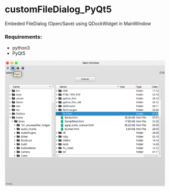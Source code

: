# customFileDialog_PyQt5

Embeded FileDialog (Open/Save) using QDockWidget in MainWindow

### Requirements:

- python3
- PyQt5

![screenshot](https://github.com/Axel-Erfurt/customFileDialog_PyQt5/blob/master/screenshot.png)
